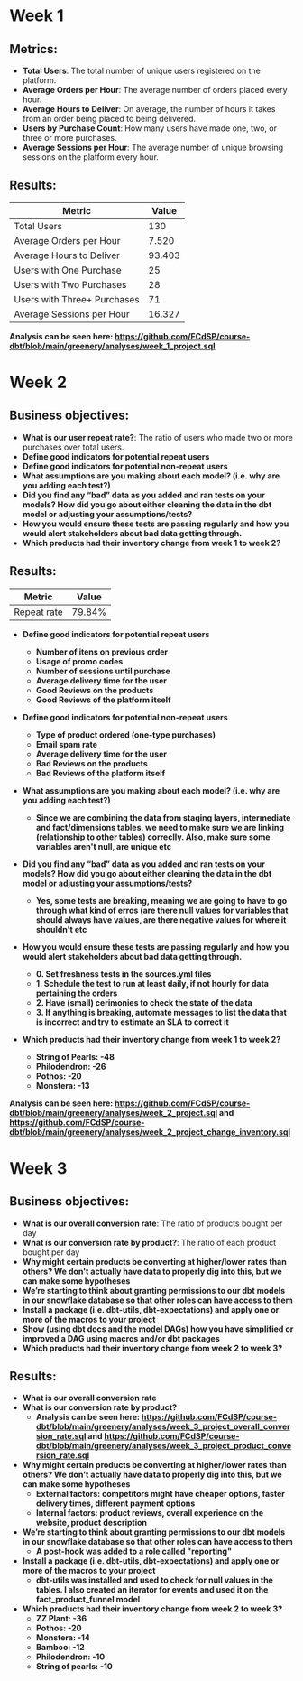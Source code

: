 # Week 1

## Metrics:

- **Total Users**: The total number of unique users registered on the platform.
- **Average Orders per Hour**: The average number of orders placed every hour.
- **Average Hours to Deliver**: On average, the number of hours it takes from an order being placed to being delivered.
- **Users by Purchase Count**: How many users have made one, two, or three or more purchases.
- **Average Sessions per Hour**: The average number of unique browsing sessions on the platform every hour.

## Results:

| Metric                          | Value      |
|---------------------------------|------------|
| Total Users                     | 130        |
| Average Orders per Hour         | 7.520      |
| Average Hours to Deliver        | 93.403     |
| Users with One Purchase         | 25         |
| Users with Two Purchases        | 28         |
| Users with Three+ Purchases     | 71         |
| Average Sessions per Hour       | 16.327     |

**Analysis can be seen here: https://github.com/FCdSP/course-dbt/blob/main/greenery/analyses/week_1_project.sql**

# Week 2

## Business objectives:

- **What is our user repeat rate?**: The ratio of users who made two or more purchases over total users.
- **Define good indicators for potential repeat users**
- **Define good indicators for potential non-repeat users**
- **What assumptions are you making about each model? (i.e. why are you adding each test?)**
- **Did you find any “bad” data as you added and ran tests on your models? How did you go about either cleaning the data in the dbt model or adjusting your assumptions/tests?**
- **How you would ensure these tests are passing regularly and how you would alert stakeholders about bad data getting through.**
- **Which products had their inventory change from week 1 to week 2?**
  
## Results:

| Metric                          | Value      |
|---------------------------------|------------|
| Repeat rate                     | 79.84%     |

- **Define good indicators for potential repeat users**
  - **Number of itens on previous order**
  - **Usage of promo codes**
  - **Number of sessions until purchase**
  - **Average delivery time for the user**
  - **Good Reviews on the products**
  - **Good Reviews of the platform itself**

- **Define good indicators for potential non-repeat users**
  - **Type of product ordered (one-type purchases)**
  - **Email spam rate**
  - **Average delivery time for the user**
  - **Bad Reviews on the products**
  - **Bad Reviews of the platform itself**

- **What assumptions are you making about each model? (i.e. why are you adding each test?)**
  - **Since we are combining the data from staging layers, intermediate and fact/dimensions tables, we need to make sure we are linking (relationship to other tables) correclly. Also, make sure some variables aren't null, are unique etc**

- **Did you find any “bad” data as you added and ran tests on your models? How did you go about either cleaning the data in the dbt model or adjusting your assumptions/tests?**
  - **Yes, some tests are breaking, meaning we are going to have to go through what kind of erros (are there null values for variables that should always have values, are there negative values for where it shouldn't etc**

- **How you would ensure these tests are passing regularly and how you would alert stakeholders about bad data getting through.**
  - **0. Set freshness tests in the sources.yml files** 
  - **1. Schedule the test to run at least daily, if not hourly for data pertaining the orders**
  - **2. Have (small) cerimonies to check the state of the data**
  - **3. If anything is breaking, automate messages to list the data that is incorrect and try to estimate an SLA to correct it**

- **Which products had their inventory change from week 1 to week 2?**
  - **String of Pearls: -48**
  - **Philodendron:     -26**
  - **Pothos:           -20**
  - **Monstera:         -13**

**Analysis can be seen here: https://github.com/FCdSP/course-dbt/blob/main/greenery/analyses/week_2_project.sql and https://github.com/FCdSP/course-dbt/blob/main/greenery/analyses/week_2_project_change_inventory.sql**

# Week 3

## Business objectives:

- **What is our overall conversion rate**: The ratio of products bought per day
- **What is our conversion rate by product?**: The ratio of each product bought per day
- **Why might certain products be converting at higher/lower rates than others? We don't actually have data to properly dig into this, but we can make some hypotheses**
- **We’re starting to think about granting permissions to our dbt models in our snowflake database so that other roles can have access to them**
- **Install a package (i.e. dbt-utils, dbt-expectations) and apply one or more of the macros to your project**
- **Show (using dbt docs and the model DAGs) how you have simplified or improved a DAG using macros and/or dbt packages**
- **Which products had their inventory change from week 2 to week 3?**

## Results:
- **What is our overall conversion rate**
- **What is our conversion rate by product?**
  - **Analysis can be seen here: https://github.com/FCdSP/course-dbt/blob/main/greenery/analyses/week_3_project_overall_conversion_rate.sql and https://github.com/FCdSP/course-dbt/blob/main/greenery/analyses/week_3_project_product_conversion_rate.sql**
- **Why might certain products be converting at higher/lower rates than others? We don't actually have data to properly dig into this, but we can make some hypotheses**
  - **External factors: competitors might have cheaper options, faster delivery times, different payment options**
  - **Internal factors: product reviews, overall experience on the website, product description**
- **We’re starting to think about granting permissions to our dbt models in our snowflake database so that other roles can have access to them**
  - **A post-hook was added to a role called "reporting"**
- **Install a package (i.e. dbt-utils, dbt-expectations) and apply one or more of the macros to your project**
  - **dbt-utils was installed and used to check for null values in the tables. I also created an iterator for events and used it on the fact_product_funnel model**
- **Which products had their inventory change from week 2 to week 3?**
  - **ZZ Plant:         -36**
  - **Pothos:           -20**
  - **Monstera:         -14**
  - **Bamboo:           -12**
  - **Philodendron:     -10**
  - **String of pearls: -10**